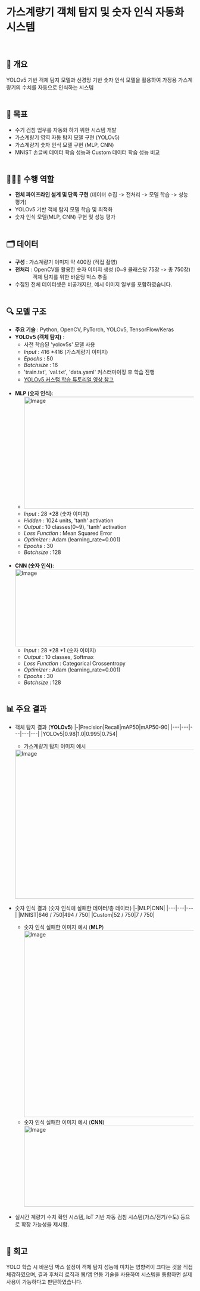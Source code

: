 # 가스계량기 객체 탐지 및 숫자 인식 자동화 시스템
<br>

## 💬 개요
YOLOv5 기반 객체 탐지 모델과 신경망 기반 숫자 인식 모델을 활용하여 가정용 가스계량기의 수치를 자동으로 인식하는 시스템
<br><br>

## 📌 목표
- 수기 검침 업무를 자동화 하기 위한 시스템 개발
- 가스계량기 영역 자동 탐지 모델 구현 (YOLOv5)
- 가스계량기 숫자 인식 모델 구현 (MLP, CNN)
- MNIST 손글씨 데이터 학습 성능과 Custom 데이터 학습 성능 비교
<br><br>

## 🙋🏻‍♀️ 수행 역할
- **전체 파이프라인 설계 및 단독 구현** (데이터 수집 -> 전처리 -> 모델 학습 -> 성능 평가)
- YOLOv5 기반 객체 탐지 모델 학습 및 최적화
- 숫자 인식 모델(MLP, CNN) 구현 및 성능 평가
<br><br>

## 🗂️ 데이터
- **구성** : 가스계량기 이미지 약 400장 (직접 촬영)
- **전처리** : OpenCV를 활용한 숫자 이미지 생성 (0~9 클래스당 75장 -> 총 750장) <br>
  &nbsp;&nbsp;&nbsp;&nbsp;&nbsp;&nbsp;&nbsp;&nbsp;&nbsp;&nbsp;&nbsp; 객체 탐지를 위한 바운딩 박스 추출
- 수집된 전체 데이터셋은 비공개지만, 예시 이미지 일부를 포함하였습니다.
<br><br>

## 🔍 모델 구조
- **주요 기술** : Python, OpenCV, PyTorch, YOLOv5, TensorFlow/Keras
- **YOLOv5 (객체 탐지)** :
  - 사전 학습된 'yolov5s' 모델 사용
  - *Input* : 416 *416 (가스계량기 이미지)
  - *Epochs* : 50
  - *Batchsize* : 16
  - 'train.txt', 'val.txt', 'data.yaml' 커스터마이징 후 학습 진행
  - [YOLOv5 커스텀 학습 튜토리얼 영상 참고](https://youtu.be/T0DO1C8uYP8?si=dSr4nJK_Cg9B-Bf9) <br><br>
- **MLP (숫자 인식)**:
  - <img width="600" height="300" alt="Image" src="https://github.com/user-attachments/assets/fd8b7913-c11c-45da-8e18-11b2a063cf1e"/>
  - *Input* : 28 *28 (숫자 이미지) 
  - *Hidden* : 1024 units, 'tanh' activation
  - *Output* : 10 classes(0~9), 'tanh' activation
  - *Loss Function* : Mean Squared Error
  - *Optimizer* : Adam (learning_rate=0.001)
  - *Epochs* : 30
  - *Batchsize* : 128
  <br>
- **CNN (숫자 인식)**:
   <img width="1280" height="207" alt="Image" src="https://github.com/user-attachments/assets/160f65cb-af25-44d1-98a4-838a7264e1a0" />
   - *Input* : 28 *28 *1 (숫자 이미지)
   - *Output* : 10 classes, Softmax
   - *Loss Function* : Categorical Crossentropy
   - *Optimizer* : Adam (learning_rate=0.001)
   - *Epochs* : 30
   - *Batchsize* : 128
  <br><br>

## 📊 주요 결과
- 객체 탐지 결과 (**YOLOv5**)
  |-|Precision|Recall|mAP50|mAP50-90|
  |---|---|---|---|---|
  |YOLOv5|0.98|1.0|0.995|0.754|
    - 가스계량기 탐지 이미지 예시
  <img width="800" height="400" alt="Image" src="https://github.com/user-attachments/assets/98c6cb40-317e-4aab-8721-fe2bc0a66dba" />

- 숫자 인식 결과 (숫자 인식에 실패한 데이터/총 데이터)
  |-|MLP|CNN|
  |---|---|---|
  |MNIST|646 / 750|494 / 750|
  |Custom|52 / 750|7 / 750|
    - 숫자 인식 실패한 이미지 예시 (**MLP**)
      <img width="1500" height="500" alt="Image" src="https://github.com/user-attachments/assets/ff2d0ab9-5f98-4342-b4ea-651899068fa7" />
    - 숫자 인식 실패한 이미지 예시 (**CNN**)
      <img width="1370" height="217" alt="Image" src="https://github.com/user-attachments/assets/a87e68a0-ccf4-43d6-8e48-46b9483fbf66" />
- 실시간 계량기 수치 확인 시스템, IoT 기반 자동 검침 시스템(가스/전기/수도) 등으로 확장 가능성을 제시함.
<br><br>

## 🔁 회고
YOLO 학습 시 바운딩 박스 설정이 객체 탐지 성능에 미치는 영향력이 크다는 것을 직접 체감하였으며, 결과 후처리 로직과 웹/앱 연동 기술을 사용하여 시스템을 통합하면 실제 사용이 가능하다고 판단하였습니다.
